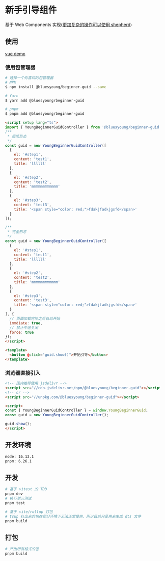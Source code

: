 # 新手引导组件

基于 Web Components 实现([更加复杂的操作可以使用 shepherd](https://github.com/shipshapecode/shepherd))
## 使用

[vue demo](../../playground/beginner-guid-demo/src/App.vue)

### 使用包管理器

```bash
# 选择一个你喜欢的包管理器
# NPM
$ npm install @bluesyoung/beginner-guid --save

# Yarn
$ yarn add @bluesyoung/beginner-guid

# pnpm
$ pnpm add @bluesyoung/beginner-guid
```

```html
<script setup lang="ts">
import { YoungBeginnerGuidController } from '@bluesyoung/beginner-guid';
/**
 * 极简形态
 */
const guid = new YoungBeginnerGuidController([
  {
    el: '#step1',
    content: 'test1',
    title: 'llllll'
  },
  {
    el: '#step2',
    content: 'test2',
    title: 'mmmmmmmmmmmm'
  },
  {
    el: '#step3',
    content: 'test3',
    title: '<span style="color: red;">fdakjfadkjgsfd</span>'
  }
]);

/**
 * 完全形态
 */
const guid = new YoungBeginnerGuidController([
  {
    el: '#step1',
    content: 'test1',
    title: 'llllll'
  },
  {
    el: '#step2',
    content: 'test2',
    title: 'mmmmmmmmmmmm'
  },
  {
    el: '#step3',
    content: 'test3',
    title: '<span style="color: red;">fdakjfadkjgsfd</span>'
  }
], {
  // 页面加载完毕之后自动开始
  immdiate: true,
  // 禁止中途关闭
  force: true
});
</script>

<template>
  <button @click="guid.show()">开始引导</button>
</template>
```

### 浏览器直接引入

```html
<!-- 国内推荐使用 jsdelivr -->
<script src="//cdn.jsdelivr.net/npm/@bluesyoung/beginner-guid"></script>
<!-- or -->
<script src="//unpkg.com/@bluesyoung/beginner-guid"></script>

<script>
const { YoungBeginnerGuidController } = window.YoungBeginnerGuid;
const guid = new YoungBeginnerGuidController();

guid.show();
</script>
```

## 开发环境

```bash
node: 16.13.1
pnpm: 6.26.1
```

## 开发

```bash
# 基于 vitest 的 TDD
pnpm dev
# 执行单元测试
pnpm test

# 基于 vite/rollup 打包
# tsup 打出来的包在部分环境下无法正常使用，所以目前只是用来生成 dts 文件
pnpm build
```

## 打包

```bash
# 产出所有格式的包
pnpm build
```